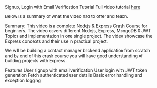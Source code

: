 Signup, Login with Email Verification Tutorial
Full video tutorial [here](https://www.youtube.com/watch?v=H9M02of22z4)

Below is a summary of what the video had to offer and teach.

Summary:
This video is a complete Nodejs & Express Crash Course for beginners. The video covers different Nodejs, Express, MongoDB & JWT Topics and implementation in one single project. The video showcase the Express concepts and their use in practical project.

We will be building a contact manager backend application from scratch and by end of this crash course you will have good understanding of building projects with Express.

Features
User signup with email verification
User login with JWT token generation
Fetch authenticated user details
Basic error handling and exception logging
